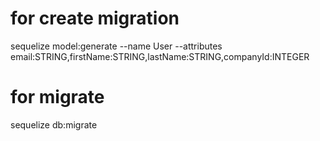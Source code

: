 # for create migration 

sequelize model:generate --name User --attributes email:STRING,firstName:STRING,lastName:STRING,companyId:INTEGER

# for migrate
sequelize db:migrate